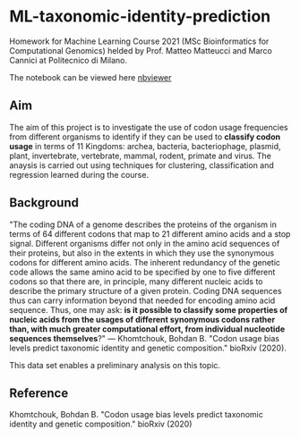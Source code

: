 # ML-taxonomic-identity-prediction
Homework for Machine Learning Course 2021 (MSc Bioinformatics for Computational Genomics) helded by Prof. Matteo Matteucci and Marco Cannici at Politecnico di Milano.

The notebook can be viewed here [nbviewer](https://nbviewer.org/github/mariachiaragrieco/ML-taxonomic-identity-prediction/blob/main/ML_Grieco_notebook.ipynb)

## **Aim**
The aim of this project is to investigate the use of codon usage frequencies from different organisms to identify if they can be used to **classify codon usage** in terms of 11 Kingdoms: archea, bacteria, bacteriophage, plasmid, plant, invertebrate, vertebrate, mammal, rodent, primate and virus. The anaysis is carried out using techniques for clustering, classification and regression learned during the course.



## **Background**
"The coding DNA of a genome describes the proteins of the organism in terms of 64 different codons that map to 21 different amino acids and a stop signal. Different organisms differ not only in the amino acid sequences of their proteins, but also in the extents in which they use the synonymous codons for different amino acids. The inherent redundancy of the genetic code allows the same amino acid to be specified by one to five different codons so that there are, in principle, many different nucleic acids to describe the primary structure of a given protein. Coding DNA sequences thus can carry information beyond that needed for encoding amino acid sequence. 
Thus, one may ask: **is it possible to classify some properties of nucleic acids from the usages of different synonymous codons rather than, with much greater computational effort, from individual nucleotide sequences themselves**?"
— Khomtchouk, Bohdan B. "Codon usage bias levels predict taxonomic identity and genetic composition." bioRxiv (2020).

This data set enables a preliminary analysis on this topic. 



## **Reference**
Khomtchouk, Bohdan B. "Codon usage bias levels predict taxonomic identity and genetic composition." bioRxiv (2020)
